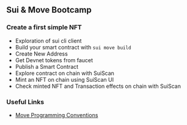 ## Sui & Move Bootcamp

### Create a first simple NFT

 - Exploration of sui cli client
 - Build your smart contract with `sui move build`
 - Create New Address
 - Get Devnet tokens from faucet
 - Publish a Smart Contract
 - Explore contract on chain with SuiScan
 - Mint an NFT on chain using SuiScan UI
 - Check minted NFT and Transaction effects on chain with SuiScan


### Useful Links

 - [Move Programming Conventions](https://docs.sui.io/concepts/sui-move-concepts/conventions)
 
